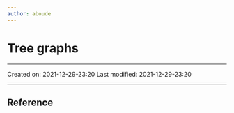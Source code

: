 ```yaml
---
author: aboude
---
```

# Tree graphs
___

Created on: 2021-12-29-23:20
Last modified: 2021-12-29-23:20

___

## Reference